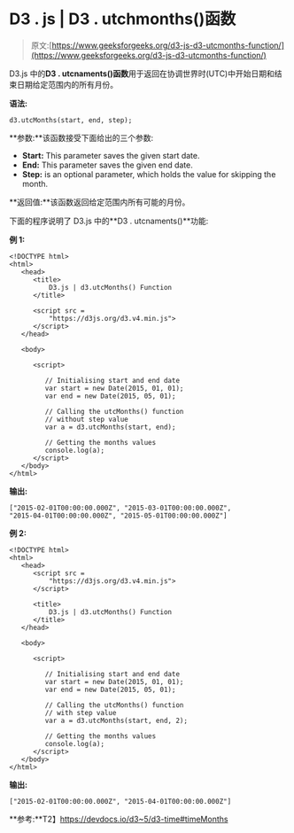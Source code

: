 # D3 . js | D3 . utchmonths()函数

> 原文:[https://www.geeksforgeeks.org/d3-js-d3-utcmonths-function/](https://www.geeksforgeeks.org/d3-js-d3-utcmonths-function/)

D3.js 中的**D3 . utcnaments()函数**用于返回在协调世界时(UTC)中开始日期和结束日期给定范围内的所有月份。

**语法:**

```
d3.utcMonths(start, end, step);
```

**参数:**该函数接受下面给出的三个参数:

*   **Start:** This parameter saves the given start date.
*   **End:** This parameter saves the given end date.
*   **Step:** is an optional parameter, which holds the value for skipping the month.

**返回值:**该函数返回给定范围内所有可能的月份。

下面的程序说明了 D3.js 中的**D3 . utcnaments()**功能:

**例 1:**

```
<!DOCTYPE html>
<html>
   <head>
      <title>
          D3.js | d3.utcMonths() Function
      </title>  

      <script src =
          "https://d3js.org/d3.v4.min.js">
      </script> 
   </head>

   <body>

      <script>

         // Initialising start and end date
         var start = new Date(2015, 01, 01);
         var end = new Date(2015, 05, 01);

         // Calling the utcMonths() function
         // without step value
         var a = d3.utcMonths(start, end);

         // Getting the months values
         console.log(a);
      </script>
   </body>
</html>
```

**输出:**

```
["2015-02-01T00:00:00.000Z", "2015-03-01T00:00:00.000Z", 
"2015-04-01T00:00:00.000Z", "2015-05-01T00:00:00.000Z"]

```

**例 2:**

```
<!DOCTYPE html>
<html>
   <head>
      <script src =
          "https://d3js.org/d3.v4.min.js">
      </script>

      <title>
          D3.js | d3.utcMonths() Function
      </title>   
   </head>

   <body>

      <script>

         // Initialising start and end date
         var start = new Date(2015, 01, 01);
         var end = new Date(2015, 05, 01);

         // Calling the utcMonths() function
         // with step value
         var a = d3.utcMonths(start, end, 2);

         // Getting the months values
         console.log(a);
      </script>
   </body>
</html>
```

**输出:**

```
["2015-02-01T00:00:00.000Z", "2015-04-01T00:00:00.000Z"]

```

**参考:**T2】https://devdocs.io/d3~5/d3-time#timeMonths